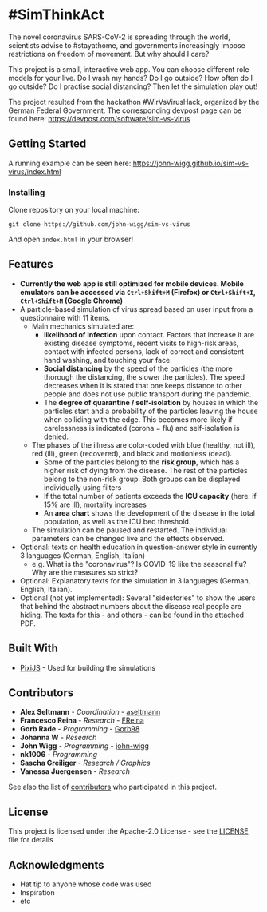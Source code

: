 # #SimThinkAct

The novel coronavirus SARS-CoV-2 is spreading through the world, scientists advise to #stayathome, and governments increasingly impose restrictions on freedom of movement. But why should I care?

This project is a small, interactive web app. You can choose different role models for your live. Do I wash my hands? Do I go outside? How often do I go outside? Do I practise social distancing? Then let the simulation play out!

The project resulted from the hackathon #WirVsVirusHack, organized by the German Federal Government. The corresponding devpost page can be found here: https://devpost.com/software/sim-vs-virus

## Getting Started

A running example can be seen here: https://john-wigg.github.io/sim-vs-virus/index.html

### Installing

Clone repository on your local machine:

```
git clone https://github.com/john-wigg/sim-vs-virus
```

And open ```index.html``` in your browser!

## Features

- **Currently the web app is still optimized for mobile devices. Mobile emulators can be accessed via ```Ctrl+Shift+M``` (Firefox) or ```Ctrl+Shift+I```, ```Ctrl+Shift+M``` (Google Chrome)**
- A particle-based simulation of virus spread  based on user input from a questionnaire with 11 items. 
    - Main mechanics simulated are:
        - **likelihood of infection** upon contact. Factors that increase it are existing disease symptoms, recent visits to high-risk areas, contact with infected persons, lack of correct and consistent hand washing, and touching your face.
        - **Social distancing** by the speed of the particles (the more thorough the distancing, the slower the particles). The speed decreases when it is stated that one keeps distance to other people and does not use public transport during the pandemic.
        - The **degree of quarantine / self-isolation** by houses in which the particles start and a probability of the particles leaving the house when colliding with the edge. This becomes more likely if carelessness is indicated (corona = flu) and self-isolation is denied.
    - The phases of the illness are color-coded with blue (healthy, not ill), red (ill), green (recovered), and black and motionless (dead).
        - Some of the particles belong to the **risk group**, which has a higher risk of dying from the disease. The rest of the particles belong to the non-risk group. Both groups can be displayed individually using filters
        - If the total number of patients exceeds the **ICU capacity** (here: if 15% are ill), mortality increases
        - An **area chart** shows the development of the disease in the total population, as well as the ICU bed threshold.
    - The simulation can be paused and restarted. The individual parameters can be changed live and the effects observed.
- Optional: texts on health education in question-answer style in currently 3 languages (German, English, Italian)
     - e.g. What is the "coronavirus"? Is COVID-19 like the seasonal flu? Why are the measures so strict?
- Optional: Explanatory texts for the simulation in 3 languages (German, English, Italian).
- Optional (not yet implemented): Several "sidestories" to show the users that behind the abstract numbers about the disease real people are hiding. The texts for this - and others - can be found in the attached PDF.

## Built With

* [PixiJS](https://www.pixijs.com/) - Used for building the simulations

## Contributors

* **Alex Seltmann** - *Coordination* - [aseltmann](https://github.com/aseltmann)
* **Francesco Reina** - *Research* - [FReina](https://github.com/FReina)
* **Gorb Rade** - *Programming* - [Gorb98](https://github.com/Grob98)
* **Johanna W** - *Research*
* **John Wigg** - *Programming* - [john-wigg](https://github.com/john-wigg)
* **nk1006** - *Programming*
* **Sascha Greiliger** - *Research / Graphics*
* **Vanessa Juergensen** - *Research*

See also the list of [contributors](https://github.com/john-wigg/sim-vs-virus/contributors) who participated in this project.

## License

This project is licensed under the Apache-2.0 License - see the [LICENSE](LICENSE) file for details

## Acknowledgments

* Hat tip to anyone whose code was used
* Inspiration
* etc

